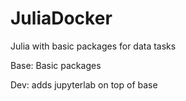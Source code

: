 # JuliaDocker
Julia with basic packages for data tasks

Base: Basic packages

Dev: adds jupyterlab on top of base


